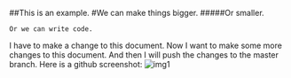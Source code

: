 ##This is an example.
#We can make things bigger.
#####Or smaller.
```
Or we can write code.
```
I have to make a change to this document.
Now I want to make some more changes to this document. And then I will push the changes to the master branch.
Here is a github screenshot:
![img1](../img/git_screenshot.png)
